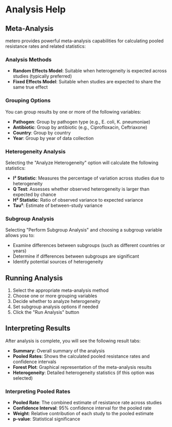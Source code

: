 # Analysis Help

## Meta-Analysis

metero provides powerful meta-analysis capabilities for calculating pooled resistance rates and related statistics:

### Analysis Methods

- **Random Effects Model**: Suitable when heterogeneity is expected across studies (typically preferred)
- **Fixed Effects Model**: Suitable when studies are expected to share the same true effect

### Grouping Options

You can group results by one or more of the following variables:

- **Pathogen**: Group by pathogen type (e.g., E. coli, K. pneumoniae)
- **Antibiotic**: Group by antibiotic (e.g., Ciprofloxacin, Ceftriaxone)
- **Country**: Group by country
- **Year**: Group by year of data collection

### Heterogeneity Analysis

Selecting the "Analyze Heterogeneity" option will calculate the following statistics:

- **I² Statistic**: Measures the percentage of variation across studies due to heterogeneity
- **Q Test**: Assesses whether observed heterogeneity is larger than expected by chance
- **H² Statistic**: Ratio of observed variance to expected variance
- **Tau²**: Estimate of between-study variance

### Subgroup Analysis

Selecting "Perform Subgroup Analysis" and choosing a subgroup variable allows you to:

- Examine differences between subgroups (such as different countries or years)
- Determine if differences between subgroups are significant
- Identify potential sources of heterogeneity

## Running Analysis

1. Select the appropriate meta-analysis method
2. Choose one or more grouping variables
3. Decide whether to analyze heterogeneity
4. Set subgroup analysis options if needed
5. Click the "Run Analysis" button

## Interpreting Results

After analysis is complete, you will see the following result tabs:

- **Summary**: Overall summary of the analysis
- **Pooled Rates**: Shows the calculated pooled resistance rates and confidence intervals
- **Forest Plot**: Graphical representation of the meta-analysis results
- **Heterogeneity**: Detailed heterogeneity statistics (if this option was selected)

### Interpreting Pooled Rates

- **Pooled Rate**: The combined estimate of resistance rate across studies
- **Confidence Interval**: 95% confidence interval for the pooled rate
- **Weight**: Relative contribution of each study to the pooled estimate
- **p-value**: Statistical significance 